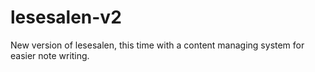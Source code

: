 # lesesalen-v2
New version of lesesalen, this time with a content managing system for easier note writing.
